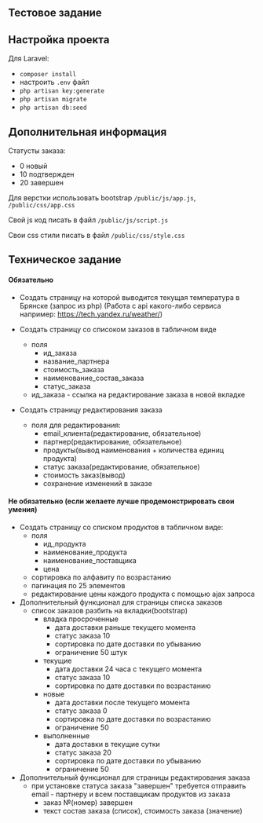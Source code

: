 ## Тестовое задание

## Настройка проекта
Для Laravel:
- `composer install`
- настроить `.env` файл
- `php artisan key:generate`
- `php artisan migrate`
- `php artisan db:seed`



## Дополнительная информация
Статусты заказа:
- 0 новый
- 10 подтвержден
- 20 завершен

Для верстки использовать bootstrap `/public/js/app.js`, `/public/css/app.css`

Свой js код писать в файл `/public/js/script.js` 

Свои css стили писать в файл `/public/css/style.css` 

## Техническое задание

#### Обязательно
- Создать страницу на которой выводится текущая температура в Брянске (запрос из php) (Работа с api какого-либо сервиса например: https://tech.yandex.ru/weather/)

- Создать страницу со списоком заказов в табличном виде
    - поля 
        - ид_заказа 
        - название_партнера 
        - стоимость_заказа 
        - наименование_состав_заказа 
        - статус_заказа
    - ид_заказа - ссылка на редактирование заказа в новой вкладке
- Создать страницу редактирования заказа
    - поля для редактирования:
        - email_клиента(редактирование, обязательное)
        - партнер(редактирование, обязательное)
        - продукты(вывод наименования + количества единиц продукта)
        - статус заказа(редактирование, обязательное)
        - стоимость заказ(вывод)
        - сохранение изменений в заказе

#### Не обязательно (если желаете лучше продемонстрировать свои умения)
- Создать страницу со списком продуктов в табличном виде:
    - поля 
        - ид_продукта 
        - наименование_продукта 
        - наименование_поставщика 
        - цена
    - сортировка по алфавиту по возрастанию
    - пагинация по 25 элементов
    - редактирование цены каждого продукта с помощью ajax запроса
- Дополнительный функционал для страницы списка заказов
    - список заказов разбить на вкладки(bootstrap)
        - владка просроченные
            - дата доставки раньше текущего момента
            - статус заказа 10
            - сортировка по дате доставки по убыванию
            - ограничение 50 штук
        - текущие
            - дата доставки 24 часа с текущего момента
            - статус заказа 10
            - сортировка по дате доставки по возрастанию
        - новые
            - дата доставки после текущего момента
            - статус заказа 0
            - сортировка по дате доставки по возрастанию
            - ограничение 50
        - выполненные
            - дата доставки в текущие сутки
            - статус заказа 20
            - сортировка по дате доставки по убыванию
            - ограничение 50
- Дополнительный функционал для страницы редактирования заказа
    - при установке статуса заказа "завершен" требуется отправить email - партнеру и всем поставщикам продуктов из заказа
        - заказ №(номер) завершен
        - текст состав заказа (список), стоимость заказа (значение)
